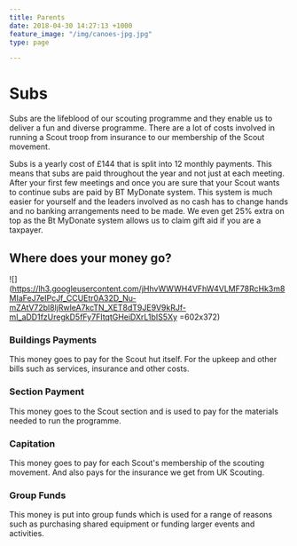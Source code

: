 ```yaml
---
title: Parents
date: 2018-04-30 14:27:13 +1000
feature_image: "/img/canoes-jpg.jpg"
type: page

---
```

# Subs

Subs are the lifeblood of our scouting programme and they enable us to deliver a fun and diverse programme. There are a lot of costs involved in running a Scout troop from insurance to our membership of the Scout movement.

Subs is a yearly cost of £144 that is split into 12 monthly payments. This means that subs are paid throughout the year and not just at each meeting. After your first few meetings and once you are sure that your Scout wants to continue subs are paid by BT MyDonate system. This system is much easier for yourself and the leaders involved as no cash has to change hands and no banking arrangements need to be made. We even get 25% extra on top as the Bt MyDonate system allows us to claim gift aid if you are a taxpayer.

## Where does your money go?

![](https://lh3.googleusercontent.com/jHhvWWWH4VFhW4VLMF78RcHk3m8MIaFeJ7eIPcJf_CCUEtr0A32D_Nu-mZAtV72bl8ljRwleA7kcTN_XET8dT9JE9V9kRJf-mI_aDD1fzUregkD5fFy7FItqtGHeiDXrL1bIS5Xy =602x372)

### Buildings Payments

This money goes to pay for the Scout hut itself. For the upkeep and other bills such as services, insurance and other costs.

### Section Payment

This money goes to the Scout section and is used to pay for the materials needed to run the programme.

### Capitation

This money goes to pay for each Scout's membership of the scouting movement. And also pays for the insurance we get from UK Scouting.

### Group Funds

This money is put into group funds which is used for a range of reasons such as purchasing shared equipment or funding larger events and activities.
